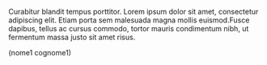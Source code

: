 Curabitur blandit tempus porttitor. Lorem ipsum dolor sit amet, consectetur adipiscing elit. Etiam porta sem malesuada magna mollis euismod.Fusce dapibus, tellus ac cursus commodo, tortor mauris condimentum nibh, ut fermentum massa justo sit amet risus.

(nome1 cognome1)
